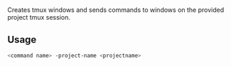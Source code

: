 # <project name>

Creates tmux windows and sends commands to windows on the provided project tmux session.

## Usage

```bash
<command name> -project-name <projectname>
```
